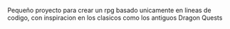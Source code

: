 Pequeño proyecto para crear un rpg basado unicamente en lineas de codigo, con inspiracion en los clasicos como los antiguos Dragon Quests
